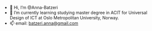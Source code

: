- 👋 Hi, I’m @Anna-Batzeri
- 🌱 I’m currently learning studying master degree in ACIT for Universal Design of ICT at Oslo Metropolitan University, Norway.
- 📫 email: batzeri.anna@gmail.com
